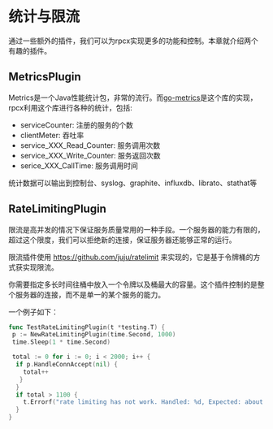 # 统计与限流

通过一些额外的插件，我们可以为rpcx实现更多的功能和控制。本章就介绍两个有趣的插件。

## MetricsPlugin
Metrics是一个Java性能统计包，非常的流行。而[go-metrics](github.com/rcrowley/go-metrics)是这个库的实现，rpcx利用这个库进行各种的统计，包括:
* serviceCounter: 注册的服务的个数
* clientMeter: 吞吐率
* service_XXX_Read_Counter: 服务调用次数
* service_XXX_Write_Counter: 服务返回次数
* serice_XXX_CallTime: 服务调用时间

统计数据可以输出到控制台、syslog、graphite、influxdb、librato、stathat等


## RateLimitingPlugin
限流是高并发的情况下保证服务质量常用的一种手段。一个服务器的能力有限的，超过这个限度，我们可以拒绝新的连接，保证服务器还能够正常的运行。

限流插件使用 https://github.com/juju/ratelimit 来实现的，它是基于令牌桶的方式获实现限流。

你需要指定多长时间往桶中放入一个令牌以及桶最大的容量。这个插件控制的是整个服务器的连接，而不是单一的某个服务的能力。

一个例子如下：
```go
func TestRateLimitingPlugin(t *testing.T) {
 p := NewRateLimitingPlugin(time.Second, 1000)
 time.Sleep(1 * time.Second)

 total := 0 for i := 0; i < 2000; i++ {
  if p.HandleConnAccept(nil) {
    total++
   }
  }
  if total > 1100 {
    t.Errorf("rate limiting has not work. Handled: %d, Expected: about 1000", total)
  }
}

```


